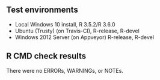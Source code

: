 ## Test environments
* Local Windows 10 install, R 3.5.2/R 3.6.0
* Ubuntu (Trusty) (on Travis-CI), R-release, R-devel
* Windows 2012 Server (on Appveyor) R-release, R-devel

## R CMD check results
There were no ERRORs, WARNINGs, or NOTEs.

